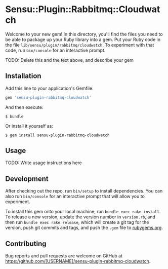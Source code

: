 # Sensu::Plugin::Rabbitmq::Cloudwatch

Welcome to your new gem! In this directory, you'll find the files you need to be able to package up your Ruby library into a gem. Put your Ruby code in the file `lib/sensu/plugin/rabbitmq/cloudwatch`. To experiment with that code, run `bin/console` for an interactive prompt.

TODO: Delete this and the text above, and describe your gem

## Installation

Add this line to your application's Gemfile:

```ruby
gem 'sensu-plugin-rabbitmq-cloudwatch'
```

And then execute:

    $ bundle

Or install it yourself as:

    $ gem install sensu-plugin-rabbitmq-cloudwatch

## Usage

TODO: Write usage instructions here

## Development

After checking out the repo, run `bin/setup` to install dependencies. You can also run `bin/console` for an interactive prompt that will allow you to experiment.

To install this gem onto your local machine, run `bundle exec rake install`. To release a new version, update the version number in `version.rb`, and then run `bundle exec rake release`, which will create a git tag for the version, push git commits and tags, and push the `.gem` file to [rubygems.org](https://rubygems.org).

## Contributing

Bug reports and pull requests are welcome on GitHub at https://github.com/[USERNAME]/sensu-plugin-rabbitmq-cloudwatch.

